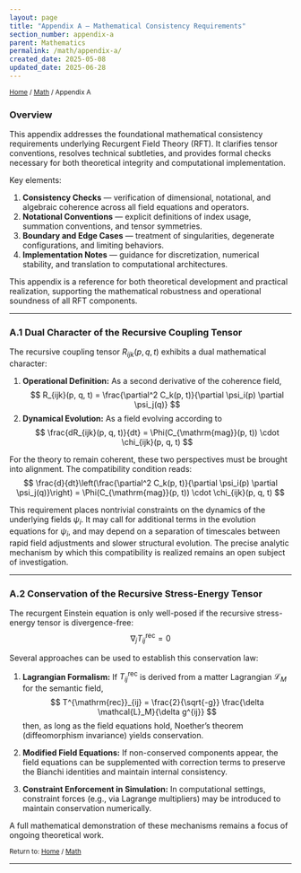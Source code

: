 ```yaml
---
layout: page
title: "Appendix A – Mathematical Consistency Requirements"
section_number: appendix-a
parent: Mathematics
permalink: /math/appendix-a/
created_date: 2025-05-08
updated_date: 2025-06-28
---
```


<small>[Home](/) / [Math](/math/) / Appendix A</small>

### Overview

This appendix addresses the foundational mathematical consistency requirements underlying Recurgent Field Theory (RFT). It clarifies tensor conventions, resolves technical subtleties, and provides formal checks necessary for both theoretical integrity and computational implementation.

Key elements:
1. **Consistency Checks** — verification of dimensional, notational, and algebraic coherence across all field equations and operators.
2. **Notational Conventions** — explicit definitions of index usage, summation conventions, and tensor symmetries.
3. **Boundary and Edge Cases** — treatment of singularities, degenerate configurations, and limiting behaviors.
4. **Implementation Notes** — guidance for discretization, numerical stability, and translation to computational architectures.

This appendix is a reference for both theoretical development and practical realization, supporting the mathematical robustness and operational soundness of all RFT components.

---

### **A.1 Dual Character of the Recursive Coupling Tensor**

The recursive coupling tensor $R_{ijk}(p, q, t)$ exhibits a dual mathematical character:

1. **Operational Definition:** As a second derivative of the coherence field,
   $$
   R_{ijk}(p, q, t) = \frac{\partial^2 C_k(p, t)}{\partial \psi_i(p) \partial \psi_j(q)}
   $$
2. **Dynamical Evolution:** As a field evolving according to
   $$
   \frac{dR_{ijk}(p, q, t)}{dt} = \Phi(C_{\mathrm{mag}}(p, t)) \cdot \chi_{ijk}(p, q, t)
   $$

For the theory to remain coherent, these two perspectives must be brought into alignment. The compatibility condition reads:
$$
\frac{d}{dt}\left(\frac{\partial^2 C_k(p, t)}{\partial \psi_i(p) \partial \psi_j(q)}\right) = \Phi(C_{\mathrm{mag}}(p, t)) \cdot \chi_{ijk}(p, q, t)
$$

This requirement places nontrivial constraints on the dynamics of the underlying fields $\psi_i$. It may call for additional terms in the evolution equations for $\psi_i$, and may depend on a separation of timescales between rapid field adjustments and slower structural evolution. The precise analytic mechanism by which this compatibility is realized remains an open subject of investigation.

---

### **A.2 Conservation of the Recursive Stress-Energy Tensor**

The recurgent Einstein equation is only well-posed if the recursive stress-energy tensor is divergence-free:
$$
\nabla_j T^{\mathrm{rec}}_{ij} = 0
$$

Several approaches can be used to establish this conservation law:

1. **Lagrangian Formalism:** If $T^{\mathrm{rec}}_{ij}$ is derived from a matter Lagrangian $\mathcal{L}_M$ for the semantic field,
   $$
   T^{\mathrm{rec}}_{ij} = \frac{2}{\sqrt{-g}} \frac{\delta \mathcal{L}_M}{\delta g^{ij}}
   $$
   then, as long as the field equations hold, Noether’s theorem (diffeomorphism invariance) yields conservation.

2. **Modified Field Equations:** If non-conserved components appear, the field equations can be supplemented with correction terms to preserve the Bianchi identities and maintain internal consistency.

3. **Constraint Enforcement in Simulation:** In computational settings, constraint forces (e.g., via Lagrange multipliers) may be introduced to maintain conservation numerically.

A full mathematical demonstration of these mechanisms remains a focus of ongoing theoretical work.

<small>Return to: [Home](/) / [Math](/math/)</small>

---
